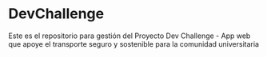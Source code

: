 # DevChallenge
Este es el repositorio para gestión del Proyecto Dev Challenge - App web que apoye el transporte seguro y sostenible para la comunidad universitaria
